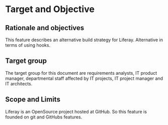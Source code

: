 # Target and Objective
##  Rationale and objectives
This feature describes an alternative build strategy for Liferay. Alternative in terms of using hooks. 

## Target group
The target group for this document are requirements analysts, IT product manager, departmental staff affected by IT projects, IT project manager and IT architects.

## Scope and Limits
Liferay is an OpenSource project hosted at GitHub. So this feature is founded on git and GitHubs features.